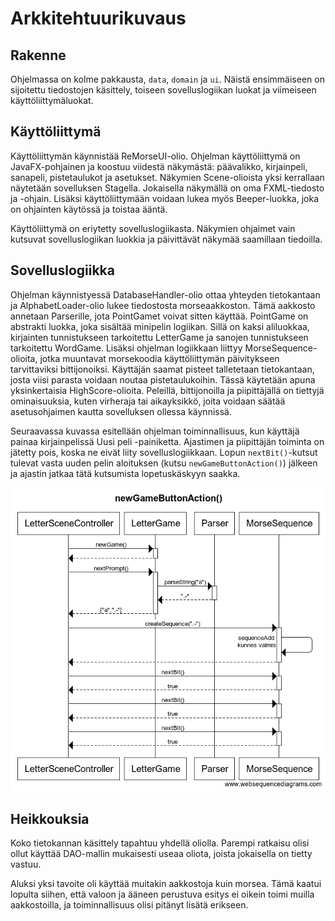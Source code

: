 # Arkkitehtuurikuvaus

## Rakenne

Ohjelmassa on kolme pakkausta, `data`, `domain` ja `ui`. Näistä ensimmäiseen on sijoitettu tiedostojen käsittely, toiseen sovelluslogiikan luokat ja viimeiseen käyttöliittymäluokat.

## Käyttöliittymä

Käyttöliittymän käynnistää ReMorseUI-olio. Ohjelman käyttöliittymä on JavaFX-pohjainen ja koostuu viidestä näkymästä: päävalikko, kirjainpeli, sanapeli, pistetaulukot ja asetukset. Näkymien Scene-olioista yksi kerrallaan näytetään sovelluksen Stagella. Jokaisella näkymällä on oma FXML-tiedosto ja -ohjain. Lisäksi käyttöliittymään voidaan lukea myös Beeper-luokka, joka on ohjainten käytössä ja toistaa ääntä.

Käyttöliittymä on eriytetty sovelluslogiikasta. Näkymien ohjaimet vain kutsuvat sovelluslogiikan luokkia ja päivittävät näkymää saamillaan tiedoilla.

## Sovelluslogiikka

Ohjelman käynnistyessä DatabaseHandler-olio ottaa yhteyden tietokantaan ja AlphabetLoader-olio lukee tiedostosta morseaakkoston. Tämä aakkosto annetaan Parserille, jota PointGamet voivat sitten käyttää. PointGame on abstrakti luokka, joka sisältää minipelin logiikan. Sillä on kaksi aliluokkaa, kirjainten tunnistukseen tarkoitettu LetterGame ja sanojen tunnistukseen tarkoitettu WordGame. Lisäksi ohjelman logiikkaan liittyy MorseSequence-olioita, jotka muuntavat morsekoodia käyttöliittymän päivitykseen tarvittaviksi bittijonoiksi.
Käyttäjän saamat pisteet talletetaan tietokantaan, josta viisi parasta voidaan noutaa pistetaulukoihin. Tässä käytetään apuna 
yksinkertaisia HighScore-olioita. Peleillä, bittijonoilla ja piipittäjällä on tiettyjä ominaisuuksia, kuten virheraja tai aikayksikkö, 
joita voidaan säätää asetusohjaimen kautta sovelluksen ollessa käynnissä.

Seuraavassa kuvassa esitellään ohjelman toiminnallisuus, kun käyttäjä painaa kirjainpelissä Uusi peli -painiketta. Ajastimen ja piipittäjän toiminta on jätetty pois, koska ne eivät liity sovelluslogiikkaan. Lopun `nextBit()`-kutsut tulevat vasta uuden pelin aloituksen (kutsu `newGameButtonAction()`) jälkeen ja ajastin jatkaa tätä kutsumista lopetuskäskyyn saakka.

![newGameButtonAction](https://github.com/Salm1ac/ot-harjoitustyo/blob/master/dokumentaatio/kuvat/newGameButtonAction().png)

## Heikkouksia

Koko tietokannan käsittely tapahtuu yhdellä oliolla. Parempi ratkaisu olisi ollut käyttää DAO-mallin mukaisesti useaa oliota, joista 
jokaisella on tietty vastuu.

Aluksi yksi tavoite oli käyttää muitakin aakkostoja kuin morsea. Tämä kaatui lopulta siihen, että valoon ja ääneen perustuva esitys 
ei oikein toimi muilla aakkostoilla, ja toiminnallisuus olisi pitänyt lisätä erikseen.
